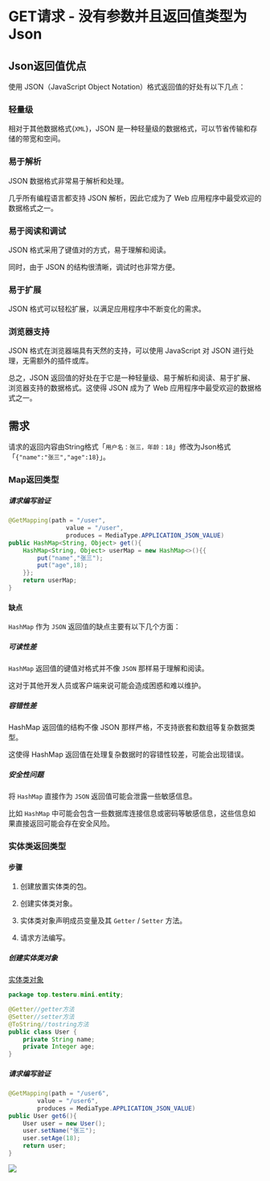 # GET请求 - 没有参数并且返回值类型为Json

## Json返回值优点

使用 JSON（JavaScript Object Notation）格式返回值的好处有以下几点：

### 轻量级

相对于其他数据格式{`XML`}，JSON 是一种轻量级的数据格式，可以节省传输和存储的带宽和空间。

### 易于解析

JSON 数据格式非常易于解析和处理。

几乎所有编程语言都支持 JSON 解析，因此它成为了 Web 应用程序中最受欢迎的数据格式之一。

### 易于阅读和调试

JSON 格式采用了键值对的方式，易于理解和阅读。

同时，由于 JSON 的结构很清晰，调试时也非常方便。

### 易于扩展

JSON 格式可以轻松扩展，以满足应用程序中不断变化的需求。

### 浏览器支持

JSON 格式在浏览器端具有天然的支持，可以使用 JavaScript 对 JSON 进行处理，无需额外的插件或库。

总之，JSON 返回值的好处在于它是一种轻量级、易于解析和阅读、易于扩展、浏览器支持的数据格式。这使得 JSON 成为了 Web 应用程序中最受欢迎的数据格式之一。



## 需求

请求的返回内容由String格式「`用户名：张三，年龄：18`」修改为Json格式
「`{"name":"张三","age":18}`」。


### Map返回类型

##### 请求编写验证

```java
@GetMapping(path = "/user",
                value = "/user",
                produces = MediaType.APPLICATION_JSON_VALUE)
public HashMap<String, Object> get(){
    HashMap<String, Object> userMap = new HashMap<>(){{
        put("name","张三");
        put("age",18);
    }};
    return userMap;
}
```

#### 缺点

`HashMap` 作为 `JSON` 返回值的缺点主要有以下几个方面：

##### 可读性差

`HashMap` 返回值的键值对格式并不像 `JSON` 那样易于理解和阅读。

这对于其他开发人员或客户端来说可能会造成困惑和难以维护。

##### 容错性差

HashMap 返回值的结构不像 JSON 那样严格，不支持嵌套和数组等复杂数据类型。

这使得 HashMap 返回值在处理复杂数据时的容错性较差，可能会出现错误。

##### 安全性问题

将 `HashMap` 直接作为 `JSON` 返回值可能会泄露一些敏感信息。

比如 `HashMap` 中可能会包含一些数据库连接信息或密码等敏感信息，这些信息如果直接返回可能会存在安全风险。

### 实体类返回类型

#### 步骤

1. 创建放置实体类的包。

2. 创建实体类对象。

3. 实体类对象声明成员变量及其 `Getter` / `Setter` 方法。

4. 请求方法编写。

##### 创建实体类对象

[实体类对象](业务实体类.md)


```java
package top.testeru.mini.entity;

@Getter//getter方法
@Setter//setter方法
@ToString//tostring方法
public class User {
    private String name;
    private Integer age;
}
```

##### 请求编写验证

```java
@GetMapping(path = "/user6",
        value = "/user6",
        produces = MediaType.APPLICATION_JSON_VALUE)
public User get6(){
    User user = new User();
    user.setName("张三");
    user.setAge(18);
    return user;
}
```


![](https://cdn.jsdelivr.net/gh/TesterDevSoul/blog_pic/springboot/20230322154245.png)
